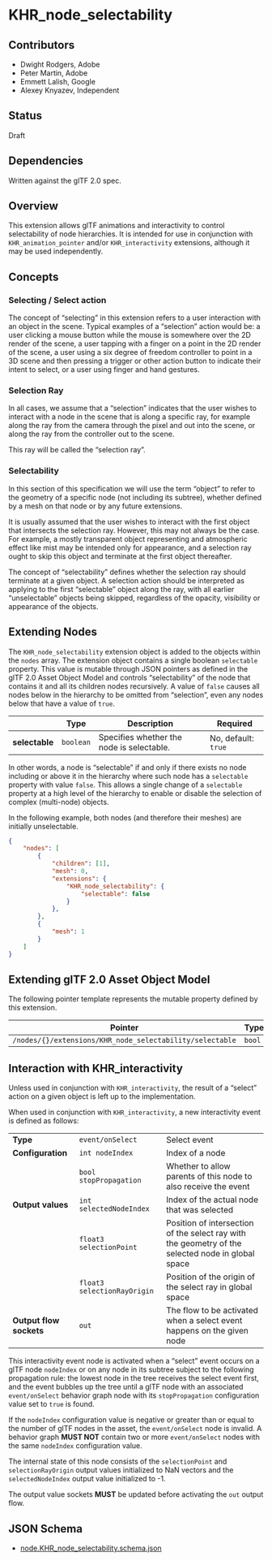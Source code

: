 # KHR\_node\_selectability

## Contributors

- Dwight Rodgers, Adobe
- Peter Martin, Adobe
- Emmett Lalish, Google
- Alexey Knyazev, Independent

## Status

Draft

## Dependencies

Written against the glTF 2.0 spec.

## Overview

This extension allows glTF animations and interactivity to control selectability of node hierarchies. It is intended for use in conjunction with `KHR_animation_pointer` and/or `KHR_interactivity` extensions, although it may be used independently.

## Concepts

### Selecting / Select action

The concept of “selecting” in this extension refers to a user interaction with an object in the scene. Typical examples of a “selection” action would be: a user clicking a mouse button while the mouse is somewhere over the 2D render of the scene, a user tapping with a finger on a point in the 2D render of the scene, a user using a six degree of freedom controller to point in a 3D scene and then pressing a trigger or other action button to indicate their intent to select, or a user using finger and hand gestures.

### Selection Ray

In all cases, we assume that a “selection” indicates that the user wishes to interact with a node in the scene that is along a specific ray, for example along the ray from the camera through the pixel and out into the scene, or along the ray from the controller out to the scene.

This ray will be called the “selection ray”.

### Selectability

In this section of this specification we will use the term “object” to refer to the geometry of a specific node (not including its subtree), whether defined by a mesh on that node or by any future extensions.

It is usually assumed that the user wishes to interact with the first object that intersects the selection ray. However, this may not always be the case. For example, a mostly transparent object representing and atmospheric effect like mist may be intended only for appearance, and a selection ray ought to skip this object and terminate at the first object thereafter.

The concept of “selectability” defines whether the selection ray should terminate at a given object. A selection action should be interpreted as applying to the first “selectable” object along the ray, with all earlier “unselectable” objects being skipped, regardless of the opacity, visibility or appearance of the objects.

## Extending Nodes

The `KHR_node_selectability` extension object is added to the objects within the `nodes` array. The extension object contains a single boolean `selectable` property. This value is mutable through JSON pointers as defined in the glTF 2.0 Asset Object Model and controls “selectability” of the node that contains it and all its children nodes recursively. A value of `false` causes all nodes below in the hierarchy to be omitted from “selection”, even any nodes below that have a value of `true`.

|                | Type      | Description                               | Required            |
|----------------|-----------|-------------------------------------------|---------------------|
| **selectable** | `boolean` | Specifies whether the node is selectable. | No, default: `true` |

In other words, a node is “selectable” if and only if there exists no node including or above it in the hierarchy where such node has a `selectable` property with value `false`. This allows a single change of a `selectable` property at a high level of the hierarchy to enable or disable the selection of complex (multi-node) objects.

In the following example, both nodes (and therefore their meshes) are initially unselectable.

```json
{
    "nodes": [
        {
            "children": [1],
            "mesh": 0,
            "extensions": {
                "KHR_node_selectability": {
                    "selectable": false
                }
            },
        },
        {
            "mesh": 1
        }
    ]
}
```

## Extending glTF 2.0 Asset Object Model

The following pointer template represents the mutable property defined by this extension.

| Pointer                                                  | Type   |
|----------------------------------------------------------|--------|
| `/nodes/{}/extensions/KHR_node_selectability/selectable` | `bool` |

## Interaction with KHR_interactivity

Unless used in conjunction with `KHR_interactivity`, the result of a “select” action on a given object is left up to the implementation.

When used in conjunction with `KHR_interactivity`, a new interactivity event is defined as follows:

|                         |                  | |
|-------------------------|------------------|-|
| **Type**                | `event/onSelect` | Select event |
| **Configuration**       | `int nodeIndex`        | Index of a node |
|                         | `bool stopPropagation` | Whether to allow parents of this node to also receive the event |
| **Output values**       | `int selectedNodeIndex`  | Index of the actual node that was selected |
|                         | `float3 selectionPoint`   | Position of intersection of the select ray with the geometry of the selected node in global space |
|                         | `float3 selectionRayOrigin` | Position of the origin of the select ray in global space |
| **Output flow sockets** | `out` | The flow to be activated when a select event happens on the given node |

This interactivity event node is activated when a “select” event occurs on a glTF node `nodeIndex` or on any node in its subtree subject to the following propagation rule: the lowest node in the tree receives the select event first, and the event bubbles up the tree until a glTF node with an associated `event/onSelect` behavior graph node with its `stopPropagation` configuration value set to `true` is found.

If the `nodeIndex` configuration value is negative or greater than or equal to the number of glTF nodes in the asset, the `event/onSelect` node is invalid. A behavior graph **MUST NOT** contain two or more `event/onSelect` nodes with the same `nodeIndex` configuration value.

The internal state of this node consists of the `selectionPoint` and `selectionRayOrigin` output values initialized to NaN vectors and the `selectedNodeIndex` output value initialized to -1.

The output value sockets **MUST** be updated before activating the `out` output flow.

## JSON Schema

- [node.KHR_node_selectability.schema.json](schema/node.KHR_node_selectability.schema.json)
